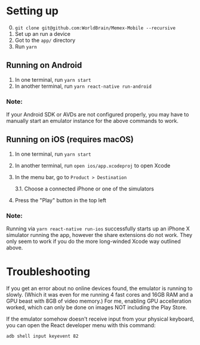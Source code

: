 # Setting up


0. `git clone git@github.com:WorldBrain/Memex-Mobile --recursive`
1. Set up an run a device
2. Got to the `app/` directory
3. Run `yarn`

## Running on Android

1. In one terminal, run `yarn start`
2. In another terminal, run `yarn react-native run-android`

### Note:

If your Android SDK or AVDs are not configured properly, you may have to manually start an emulator instance for the above commands to work.

## Running on iOS (requires macOS)

1. In one terminal, run `yarn start`
2. In another terminal, run `open ios/app.xcodeproj` to open Xcode
3. In the menu bar, go to `Product > Destination`

    3.1. Choose a connected iPhone or one of the simulators
    
4. Press the "Play" button in the top left

### Note:

Running via `yarn react-native run-ios` successfully starts up an iPhone X simulator running the app, however the share extensions do not work. They only seem to work if you do the more long-winded Xcode way outlined above.

Troubleshooting
===============

If you get an error about no online devices found, the emulator is running to slowly. (Which it was even for me running 4 fast cores and 16GB RAM and a GPU beast with 8GB of video memory.) For me, enabling GPU accelleration worked, which can only be done on images NOT including the Play Store.

If the emulator somehow doesn't receive input from your physical keyboard, you can open the React developer menu with this command:
```
adb shell input keyevent 82
```
